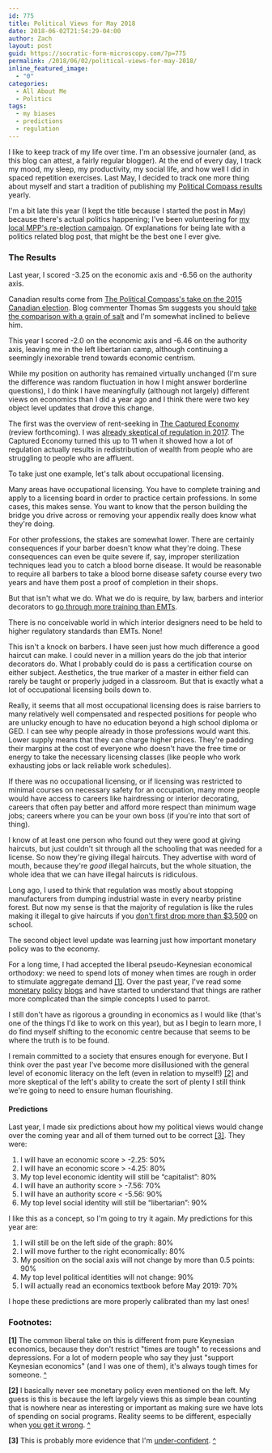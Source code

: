 ```yaml
---
id: 775
title: Political Views for May 2018
date: 2018-06-02T21:54:29-04:00
author: Zach
layout: post
guid: https://socratic-form-microscopy.com/?p=775
permalink: /2018/06/02/political-views-for-may-2018/
inline_featured_image:
  - "0"
categories:
  - All About Me
  - Politics
tags:
  - my biases
  - predictions
  - regulation
---
```


I like to keep track of my life over time. I'm an obsessive journaler (and, as this blog can attest, a fairly regular blogger). At the end of every day, I track my mood, my sleep, my productivity, my social life, and how well I did in spaced repetition exercises. Last May, I decided to track one more thing about myself and start a tradition of publishing my <a href="https://socratic-form-microscopy.com/2017/05/31/political-views-for-may-2017/">Political Compass results</a> yearly.

I'm a bit late this year (I kept the title because I started the post in May) because there's actual politics happening; I've been volunteering for <a href="https://www.catherinefife.com/">my local MPP's re-election campaign</a>. Of explanations for being late with a politics related blog post, that might be the best one I ever give.

<h3>The Results</h3>
Last year, I scored -3.25 on the economic axis and -6.56 on the authority axis.

Canadian results come from <a href="https://www.politicalcompass.org/canada2015">The Political Compass's take on the 2015 Canadian election</a>. Blog commenter Thomas Sm suggests you should <a href="https://socratic-form-microscopy.com/2017/05/31/political-views-for-may-2017/#comment-3466">take the comparison with a grain of salt</a> and I'm somewhat inclined to believe him.

This year I scored -2.0 on the economic axis and -6.46 on the authority axis, leaving me in the left libertarian camp, although continuing a seemingly inexorable trend towards economic centrism.

While my position on authority has remained virtually unchanged (I'm sure the difference was random fluctuation in how I might answer borderline questions), I do think I have meaningfully (although not largely) different views on economics than I did a year ago and I think there were two key object level updates that drove this change.

The first was the overview of rent-seeking in <a href="https://global.oup.com/academic/product/the-captured-economy-9780190627768?cc=us&amp;lang=en&amp;">The Captured Economy</a> (review forthcoming). I was <a href="https://socratic-form-microscopy.com/2017/07/26/meditations-on-regulation-or-the-case-of-the-10000-stairs/">already skeptical of regulation in 2017</a>. The Captured Economy turned this up to 11 when it showed how a lot of regulation actually results in redistribution of wealth from people who are struggling to people who are affluent.

To take just one example, let's talk about occupational licensing.

Many areas have occupational licensing. You have to complete training and apply to a licensing board in order to practice certain professions. In some cases, this makes sense. You want to know that the person building the bridge you drive across or removing your appendix really does know what they're doing.

For other professions, the stakes are somewhat lower. There are certainly consequences if your barber doesn't know what they're doing. These consequences can even be quite severe if, say, improper sterilization techniques lead you to catch a blood borne disease. It would be reasonable to require all barbers to take a blood borne disease safety course every two years and have them post a proof of completion in their shops.

But that isn't what we do. What we do is require, by law, barbers and interior decorators to <a href="http://www.aei.org/publication/barber-stricter-licensing-emt/">go through more training than EMTs</a>.

There is no conceivable world in which interior designers need to be held to higher regulatory standards than EMTs. None!

This isn't a knock on barbers. I have seen just how much difference a good haircut can make. I could never in a million years do the job that interior decorators do. What I probably could do is pass a certification course on either subject. Aesthetics, the true marker of a master in either field can rarely be taught or properly judged in a classroom. But that is exactly what a lot of occupational licensing boils down to.

Really, it seems that all most occupational licensing does is raise barriers to many relatively well compensated and respected positions for people who are unlucky enough to have no education beyond a high school diploma or GED. I can see why people already in those professions would want this. Lower supply means that they can charge higher prices. They're padding their margins at the cost of everyone who doesn't have the free time or energy to take the necessary licensing classes (like people who work exhausting jobs or lack reliable work schedules).

If there was no occupational licensing, or if licensing was restricted to minimal courses on necessary safety for an occupation, many more people would have access to careers like hairdressing or interior decorating, careers that often pay better and afford more respect than minimum wage jobs; careers where you can be your own boss (if you're into that sort of thing).

I know of at least one person who found out they were good at giving haircuts, but just couldn't sit through all the schooling that was needed for a license. So now they're giving illegal haircuts. They advertise with word of mouth, because they're <em>good</em> illegal haircuts, but the whole situation, the whole idea that we can have illegal haircuts is ridiculous.

Long ago, I used to think that regulation was mostly about stopping manufacturers from dumping industrial waste in every nearby pristine forest. But now my sense is that the majority of regulation is like the rules making it illegal to give haircuts if you <a href="http://www.algonquincollege.com/hospitalityandtourism/program/hairstyling/#feesexpenses">don't first drop more than $3,500</a> on school.

The second object level update was learning just how important monetary policy was to the economy.

For a long time, I had accepted the liberal pseudo-Keynesian economical orthodoxy: we need to spend lots of money when times are rough in order to stimulate aggregate demand <a href="#m18-bot-1" id="m18-top-1">[1]</a>. Over the past year, I've read some <a href="http://www.themoneyillusion.com/">monetary</a> <a href="http://jpkoning.blogspot.com/">policy</a> <a href="http://econlog.econlib.org/">blogs</a> and have started to understand that things are rather more complicated than the simple concepts I used to parrot.

I still don't have as rigorous a grounding in economics as I would like (that's one of the things I'd like to work on this year), but as I begin to learn more, I do find myself shifting to the economic centre because that seems to be where the truth is to be found.

I remain committed to a society that ensures enough for everyone. But I think over the past year I've become more disillusioned with the general level of economic literacy on the left (even in relation to myself!) <a href="#m18-bot-2" id="m18-top-2">[2]</a> and more skeptical of the left's ability to create the sort of plenty I still think we're going to need to ensure human flourishing.

<h4>Predictions</h4>
Last year, I made six predictions about how my political views would change over the coming year and all of them turned out to be correct <a href="#m18-bot-3" id="m18-top-3">[3]</a>. They were:
<ol>
 	<li>I will have an economic score &gt; -2.25: 50%</li>
 	<li>I will have an economic score &gt; -4.25: 80%</li>
 	<li>My top level economic identity will still be “capitalist”: 80%</li>
 	<li>I will have an authority score &gt; -7.56: 70%</li>
 	<li>I will have an authority score &lt; -5.56: 90%</li>
 	<li>My top level social identity will still be “libertarian”: 90%</li>
</ol>
I like this as a concept, so I'm going to try it again. My predictions for this year are:
<ol>
 	<li>I will still be on the left side of the graph: 80%</li>
 	<li>I will move further to the right economically: 80%</li>
 	<li>My position on the social axis will not change by more than 0.5 points: 90%</li>
 	<li>My top level political identities will not change: 90%</li>
 	<li>I will actually read an economics textbook before May 2019: 70%</li>
</ol>
I hope these predictions are more properly calibrated than my last ones!
<h3>Footnotes:</h3>

<strong id="m18-bot-1">[1] </strong>The common liberal take on this is different from pure Keynesian economics, because they don't restrict "times are tough" to recessions and depressions. For a lot of modern people who say they just "support Keynesian economics" (and I was one of them), it's always tough times for someone. <a href="#m18-top-1">^</a><strong> </strong>

<strong id="m18-bot-2">[2]</strong> I basically never see monetary policy even mentioned on the left. My guess is this is because the left largely views this as simple bean counting that is nowhere near as interesting or important as making sure we have lots of spending on social programs. Reality seems to be different, especially when <a href="https://www.ft.com/content/d4c2f40e-5373-11e8-b3ee-41e0209208ec">you get it wrong</a>. <a href="#m18-top-2">^</a>

<strong id="m18-bot-3">[3]</strong> This is probably more evidence that I'm <a href="https://socratic-form-microscopy.com/2018/01/01/grading-my-2017-predictions/">under-confident</a>. <a href="#m18-top-3">^</a>
